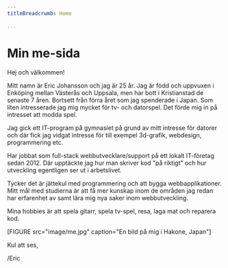 ```yaml
---
titleBreadcrumb: Home

...
```

Min me-sida
===============================

Hej och välkommen!

Mitt namn är Eric Johansson och jag är 25 år. Jag är född och uppvuxen i Enköping mellan Västerås och Uppsala, men har bott i Kristianstad de senaste 7 åren. Bortsett från förra året som jag spenderade i Japan. Som liten intresserade jag mig mycket för tv- och datorspel. Det förde mig in på intresset att modda spel.

Jag gick ett IT-program på gymnasiet på grund av mitt intresse för datorer och där fick jag vidgat intresse för till exempel 3d-grafik, webdesign, programmering etc.

Har jobbat som full-stack webbutvecklare/support på ett lokalt IT-företag sedan 2012. Där upptäckte jag hur man skriver kod "på riktigt" och hur utveckling egentligen ser ut i arbetslivet.

Tycker det är jättekul med programmering och att bygga webbapplikationer. Mitt mål med studierna är att få mer kunskap inom de områden jag redan har erfarenhet av samt lära mig nya saker inom webbutveckling.

Mina hobbies är att spela gitarr, spela tv-spel, resa, laga mat och reparera kod.

[FIGURE src="image/me.jpg" caption="En bild på mig i Hakone, Japan"]

Kul att ses,

/Eric
